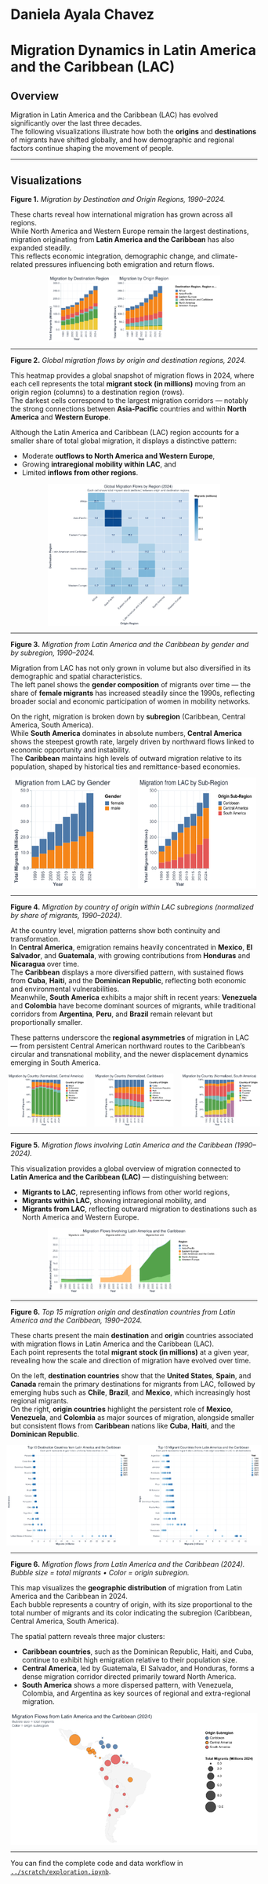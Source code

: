 # Daniela Ayala Chavez 

# Migration Dynamics in Latin America and the Caribbean (LAC)

## Overview
Migration in Latin America and the Caribbean (LAC) has evolved significantly over the last three decades.  
The following visualizations illustrate how both the **origins** and **destinations** of migrants have shifted globally, and how demographic and regional factors continue shaping the movement of people.

---
## Visualizations

**Figure 1.** *Migration by Destination and Origin Regions, 1990–2024.*

These charts reveal how international migration has grown across all regions.  
While North America and Western Europe remain the largest destinations, migration originating from **Latin America and the Caribbean** has also expanded steadily.  
This reflects economic integration, demographic change, and climate-related pressures influencing both emigration and return flows.

<div style="display: flex; justify-content: center; gap: 1rem;">
  <img src="chart_01_bars.png" width="70%">
</div>

---
**Figure 2.** *Global migration flows by origin and destination regions, 2024.*

This heatmap provides a global snapshot of migration flows in 2024, where each cell represents the total **migrant stock (in millions)** moving from an origin region (columns) to a destination region (rows).  
The darkest cells correspond to the largest migration corridors — notably the strong connections between **Asia-Pacific** countries and within **North America** and **Western Europe**.

Although the Latin America and Caribbean (LAC) region accounts for a smaller share of total global migration, it displays a distinctive pattern:  
- Moderate **outflows to North America and Western Europe**,  
- Growing **intraregional mobility within LAC**, and  
- Limited **inflows from other regions**.

<div style="display: flex; justify-content: center; gap: 1rem;">
  <img src="chart_03_heatmap_flowa.png" width="70%">
</div>


---

**Figure 3.** *Migration from Latin America and the Caribbean by gender and by subregion, 1990–2024.*

Migration from LAC has not only grown in volume but also diversified in its demographic and spatial characteristics.  
The left panel shows the **gender composition** of migrants over time — the share of **female migrants** has increased steadily since the 1990s, reflecting broader social and economic participation of women in mobility networks.  

On the right, migration is broken down by **subregion** (Caribbean, Central America, South America).  
While **South America** dominates in absolute numbers, **Central America** shows the steepest growth rate, largely driven by northward flows linked to economic opportunity and instability.  
The **Caribbean** maintains high levels of outward migration relative to its population, shaped by historical ties and remittance-based economies.

<div style="display: flex; justify-content: center; gap: 1rem;">
  <img src="chart_01_bars_LAC_gender.png" width="48%">
  <img src="chart_01_bars_LAC.png" width="48%">
</div>

---

**Figure 4.** *Migration by country of origin within LAC subregions (normalized by share of migrants, 1990–2024).*

At the country level, migration patterns show both continuity and transformation.  
In **Central America**, emigration remains heavily concentrated in **Mexico**, **El Salvador**, and **Guatemala**, with growing contributions from **Honduras** and **Nicaragua** over time.  
The **Caribbean** displays a more diversified pattern, with sustained flows from **Cuba**, **Haiti**, and the **Dominican Republic**, reflecting both economic and environmental vulnerabilities.  
Meanwhile, **South America** exhibits a major shift in recent years: **Venezuela** and **Colombia** have become dominant sources of migrants, while traditional corridors from **Argentina**, **Peru**, and **Brazil** remain relevant but proportionally smaller.

These patterns underscore the **regional asymmetries** of migration in LAC — from persistent Central American northward routes to the Caribbean’s circular and transnational mobility, and the newer displacement dynamics emerging in South America.

<div style="display: flex; justify-content: center; gap: 1rem;">
  <img src="chart_01_bars_LAC_CentralAmerica.png" width="32%">
  <img src="chart_01_bars_LAC_Caribbean.png" width="32%">
  <img src="chart_01_bars_LAC_SouthAmerica.png" width="32%">
</div>


---
**Figure 5.** *Migration flows involving Latin America and the Caribbean (1990–2024).*

This visualization provides a global overview of migration connected to **Latin America and the Caribbean (LAC)** — distinguishing between:
- **Migrants to LAC**, representing inflows from other world regions,
- **Migrants within LAC**, showing intraregional mobility, and
- **Migrants from LAC**, reflecting outward migration to destinations such as North America and Western Europe.

<div style="display: flex; justify-content: center; gap: 1rem;">
  <img src="chart_02_areas_LAC.png" width="70%">
</div>

---

**Figure 6.** *Top 15 migration origin and destination countries from Latin America and the Caribbean, 1990–2024.*

These charts present the main **destination** and **origin** countries associated with migration flows in Latin America and the Caribbean (LAC).  
Each point represents the total **migrant stock (in millions)** at a given year, revealing how the scale and direction of migration have evolved over time.

On the left, **destination countries** show that the **United States**, **Spain**, and **Canada** remain the primary destinations for migrants from LAC, followed by emerging hubs such as **Chile**, **Brazil**, and **Mexico**, which increasingly host regional migrants.  
On the right, **origin countries** highlight the persistent role of **Mexico**, **Venezuela**, and **Colombia** as major sources of migration, alongside smaller but consistent flows from **Caribbean** nations like **Cuba**, **Haiti**, and the **Dominican Republic**.

<div style="display: flex; justify-content: center; gap: 1rem;">
  <img src="chart_04_dot_timeline_LAC_destinations.png" width="50%">
  <img src="chart_04_dot_timeline_LAC.png" width="50%">
</div>

---
**Figure 6.** *Migration flows from Latin America and the Caribbean (2024).  
Bubble size = total migrants • Color = origin subregion.*

This map visualizes the **geographic distribution** of migration from Latin America and the Caribbean in 2024.  
Each bubble represents a country of origin, with its size proportional to the total number of migrants and its color indicating the subregion (Caribbean, Central America, South America).

The spatial pattern reveals three major clusters:
- **Caribbean countries**, such as the Dominican Republic, Haiti, and Cuba, continue to exhibit high emigration relative to their population size.  
- **Central America**, led by Guatemala, El Salvador, and Honduras, forms a dense migration corridor directed primarily toward North America.  
- **South America** shows a more dispersed pattern, with Venezuela, Colombia, and Argentina as key sources of regional and extra-regional migration.



<div style="display: flex; justify-content: center; gap: 1rem;">
  <img src="chart_05_bubbles_LAC_map.png" width="100%">
</div>

---
 
You can find the complete code and data workflow in [`../scratch/exploration.ipynb`](../scratch/exploration.ipynb).




